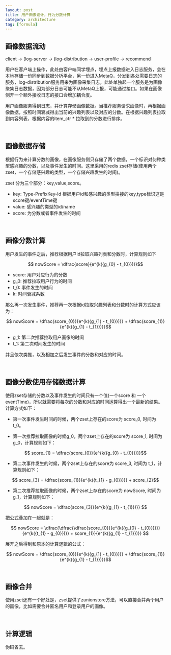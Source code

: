 ```yaml
---
layout: post
title: 用户画像设计，行为分数计算
category: architecture
tag: [formula]
---
```


## 画像数据流动

client -> (log-server -> )log-distribution -> user-profile -> recommend

用户在客户端上操作，此处由客户端同学埋点，埋点上报数据进入日志服务，会在本地存储一份同步到数据分析平台，另一份进入MetaQ，分发到各处需要日志的服务，log-distribution服务用来为画像采集日志，此处单独起一个服务是为画像聚集日志数据，因为部分日志可能不从MetaQ上报，可能通过接口。如果在画像侧开一个额外接收日志的接口会增加耦合度。

用户画像服务得到日志，并计算存储画像数据。当推荐服务请求画像时，再根据画像数据，按照时间衰减得出当前的兴趣列表以及对应的分数。在根据兴趣列表拉取到内容列表，根据内容的item_ctr * 拉取到的分数进行排序。

<br>

## 画像数据存储

根据行为来计算分数的画像，在画像服务侧只存储了两个数据，一个标识对何种类型感兴趣的分数，以及事件发生的时间。这里采用的redis zset存储(使用两个zset，一个存储感兴趣的类型，一个存储兴趣发生的时间)。

zset 分为三个部分：key,value,score。

- key: Type-PrefixKey-Id 根据用户id和感兴趣的类型拼接的key,type标识这是score键/eventTime键
- value: 感兴趣的类型的id/name
- score: 为分数或者事件发生的时间

<br>

## 画像分数计算

用户发生的事件之后，推荐根据用户id拉取兴趣列表和分数时，计算规则如下

$$ nowScore = \dfrac{score}{e^{k({g_{0} - t_{0}})}}$$

- score: 用户对应行为的分数
- g_0: 推荐拉取用户行为的时间
- t_0: 事件发生的时间
- k: 时间衰减系数

那么再一次发生事件，推荐再一次根据id拉取兴趣列表和分数时的计算方式应该为：

$$ nowScore = \dfrac{score_{0}}{e^{k({g_{1} - t_{0}})}} +  \dfrac{score_{1}}{e^{k({g_{1} - t_{1}})}}$$

- g_1: 第二次推荐拉取用户画像的时间
- t_1: 第二次时间发生的时间

并且依次类推，以及相加之后发生事件的分数和对应的时间。

<br>

## 画像分数使用存储数据计算

使用zset存储的分数以及事件发生的时间只有一个值(一个score 和 一个eventTime)，所以就需要将每次的分数和对应的时间运算得出一个最新的结果。计算方式如下：

- 第一次事件发生时间的时候，两个zset上存在的score为 score_0, 时间为 t_0。

- 第一次推荐拉取画像的时候g_0，两个zset上存在的score为 score_1, 时间为 g_0，计算规则如下：

$$ score_{1} = \dfrac{score_{0}}{e^{k({g_{0} - t_{0}})}}$$

- 第二次事件发生的时候，两个zset上存在的score为 score_3, 时间为 t_1，计算规则如下：

$$ score_{3} =  \dfrac{score_{1}}{e^{k({t_{1} - g_{0}})}} + score_{2}$$

- 第二次推荐拉取画像的时候，两个zset上存在的score为 nowScore, 时间为 g_1，计算规则如下：

$$ nowScore =  \dfrac{score_{3}}{e^{k({g_{1} - t_{1}})}} $$

把公式叠加在一起就是：

$$ nowScore =  \dfrac{\dfrac{\dfrac{score_{0}}{e^{k({g_{0} - t_{0}})}}}{e^{k({t_{1} - g_{0}})}} + score_{1}}{e^{k({g_{1} - t_{1}})}} $$

展开之后得到和原本的计算逻辑的公式：

$$ nowScore = \dfrac{score_{0}}{e^{k({g_{1} - t_{0}})}} +  \dfrac{score_{1}}{e^{k({g_{1} - t_{1}})}}$$

<br>

## 画像合并

使用zset还有一个好处是，zset提供了zunionstore方法，可以直接合并两个用户的画像，比如需要合并匿名用户和登录用户的画像。

<br>

## 计算逻辑

伪码省去。
